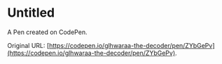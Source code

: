 # Untitled

A Pen created on CodePen.

Original URL: [https://codepen.io/glhwaraa-the-decoder/pen/ZYbGePv](https://codepen.io/glhwaraa-the-decoder/pen/ZYbGePv).

